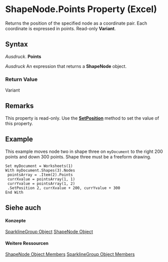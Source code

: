 
# ShapeNode.Points Property (Excel)

Returns the position of the specified node as a coordinate pair. Each coordinate is expressed in points. Read-only  **Variant**.


## Syntax

 _Ausdruck_. **Points**

 _Ausdruck_ An expression that returns a **ShapeNode** object.


### Return Value

Variant


## Remarks

This property is read-only. Use the  **[SetPosition](ad76e3d9-51d2-51fd-2af1-9eee7b62e52c.md)** method to set the value of this property.


## Example

This example moves node two in shape three on  `myDocument` to the right 200 points and down 300 points. Shape three must be a freeform drawing.


```
Set myDocument = Worksheets(1) 
With myDocument.Shapes(3).Nodes 
 pointsArray = .Item(2).Points 
 currXvalue = pointsArray(1, 1) 
 currYvalue = pointsArray(1, 2) 
 .SetPosition 2, currXvalue + 200, currYvalue + 300 
End With
```


## Siehe auch


#### Konzepte


[SparklineGroup Object](cc694d97-a3d3-3473-2e37-0ede67b97680.md)
[ShapeNode Object](c8b60d74-f11f-1659-30a3-6e180eb8bd58.md)
#### Weitere Ressourcen


[ShapeNode Object Members](http://msdn.microsoft.com/library/76ac3c43-a43f-ee45-2c38-ea237859d03f%28Office.15%29.aspx)
[SparklineGroup Object Members](http://msdn.microsoft.com/library/dad308ee-d69b-748d-d0c8-ad63c643808f%28Office.15%29.aspx)